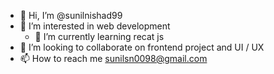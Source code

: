 - 👋 Hi, I’m @sunilnishad99
- 👀 I’m interested in web development
  - 🌱 I’m currently learning recat js
- 💞️ I’m looking to collaborate on frontend project and UI / UX
- 📫 How to reach me sunilsn0098@gmail.com

<!---
sunilnishad99/sunilnishad99 is a ✨ special ✨ repository because its `README.md` (this file) appears on your GitHub profile.
You can click the Preview link to take a look at your changes.
--->
